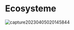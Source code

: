 # Ecosysteme
![capture20230405020145844](https://user-images.githubusercontent.com/99622386/229948229-6ca01534-4540-4b9f-a86f-9122f1c7def2.png)
